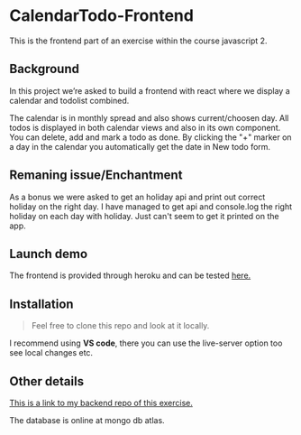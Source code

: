 # CalendarTodo-Frontend

This is the frontend part of an exercise within the course javascript 2.

## Background

In this project we’re asked to build a frontend with react where we display a calendar and todolist combined.

The calendar is in monthly spread and also shows current/choosen day. All todos is displayed in both calendar views and also in its own component.
You can delete, add and mark a todo as done. By clicking the "+"
marker on a day in the calendar you automatically get the date in New todo form.

## Remaning issue/Enchantment

As a bonus we were asked to get an holiday api and print out correct holiday on the right day. I have managed to get api and console.log the right holiday on each day with holiday. Just can't seem to get it printed on the app.

## Launch demo

The frontend is provided through heroku and can be tested [here.](https://kimmie-cal-front.herokuapp.com/)

## Installation

> Feel free to clone this repo and look at it locally.

I recommend using **VS code**, there you can use the live-server option too see local changes etc.

## Other details

[This is a link to my backend repo of this exercise.](https://github.com/Kimmiich/CalendarTodo-Backend)

The database is online at mongo db atlas.
